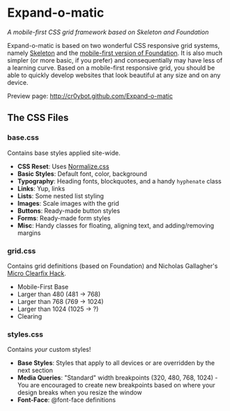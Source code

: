 # Expand-o-matic

_A mobile-first CSS grid framework based on Skeleton and Foundation_

Expand-o-matic is based on two wonderful CSS responsive grid systems, namely [Skeleton](http://www.getskeleton.com) and the [mobile-first version of Foundation](http://www.github.com/adamfairhead/mobile-first-foundation). It is also much simpler (or more basic, if you prefer) and consequentially may have less of a learning curve. Based on a mobile-first responsive grid, you should be able to quickly develop websites that look beautiful at any size and on any device.

Preview page: http://cr0ybot.github.com/Expand-o-matic

## The CSS Files

### base.css

Contains base styles applied site-wide.

* __CSS Reset__: Uses [Normalize.css](http://necolas.github.com/normalize.css/)
* __Basic Styles__: Default font, color, background
* __Typography__: Heading fonts, blockquotes, and a handy `hyphenate` class
* __Links__: Yup, links
* __Lists__: Some nested list styling
* __Images__: Scale images with the grid
* __Buttons__: Ready-made button styles
* __Forms__: Ready-made form styles
* __Misc__: Handy classes for floating, aligning text, and adding/removing margins

### grid.css

Contains grid definitions (based on Foundation) and Nicholas Gallagher's [Micro Clearfix Hack](http://nicolasgallagher.com/micro-clearfix-hack/).

* Mobile-First Base
* Larger than 480 (481 -> 768)
* Larger than 768 (769 -> 1024)
* Larger than 1024 (1025 -> ?)
* Clearing

### styles.css

Contains _your_ custom styles!

* __Base Styles__: Styles that apply to all devices or are overridden by the next section
* __Media Queries__: "Standard" width breakpoints (320, 480, 768, 1024) - You are encouraged to create new breakpoints based on where your design breaks when you resize the window
* __Font-Face__: @font-face definitions
